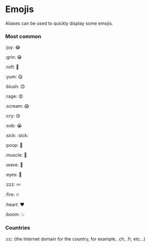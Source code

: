 # Emojis

Aliases can be used to quickly display some emojis.

### Most common

:joy​: :joy:

:grin​: :grin:

:rofl​: :rofl:

:yum​: :yum:

:blush​: :blush:

:rage​: :rage:

:scream​: :scream:

:cry​: :cry:

:sob​: :sob:

:sick​: :sick:

:poop​: :poop:

:muscle​: :muscle:

:wave​: :wave:

:eyes​: :eyes:

:zzz​: :zzz:

:fire​: :fire:

:heart​: :heart:

:boom​: :boom:

### Countries

:cc​: (the Internet domain for the country, for example, .ch, .fr, etc...)
